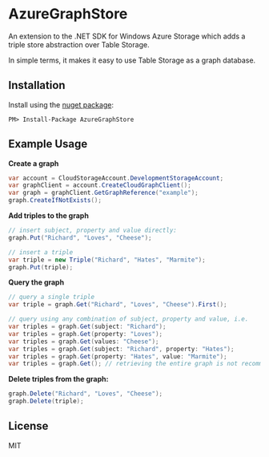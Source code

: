 # AzureGraphStore

An extension to the .NET SDK for Windows Azure Storage which adds a triple store abstraction over Table Storage.

In simple terms, it makes it easy to use Table Storage as a graph database.

## Installation

Install using the [nuget package](https://nuget.org/packages/AzureGraphStore/):

```
PM> Install-Package AzureGraphStore
```

## Example Usage

**Create a graph**

```c#
var account = CloudStorageAccount.DevelopmentStorageAccount;
var graphClient = account.CreateCloudGraphClient();
var graph = graphClient.GetGraphReference("example");
graph.CreateIfNotExists();
```

**Add triples to the graph**

```c#
// insert subject, property and value directly:
graph.Put("Richard", "Loves", "Cheese");

// insert a triple
var triple = new Triple("Richard", "Hates", "Marmite");
graph.Put(triple);
```

**Query the graph**

```c#
// query a single triple
var triple = graph.Get("Richard", "Loves", "Cheese").First();

// query using any combination of subject, property and value, i.e.
var triples = graph.Get(subject: "Richard");
var triples = graph.Get(property: "Loves");
var triples = graph.Get(values: "Cheese");
var triples = graph.Get(subject: "Richard", property: "Hates");
var triples = graph.Get(property: "Hates", value: "Marmite");
var triples = graph.Get(); // retrieving the entire graph is not recommended!
```

**Delete triples from the graph:**

```c#
graph.Delete("Richard", "Loves", "Cheese");
graph.Delete(triple);
```

## License

MIT
